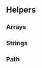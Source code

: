 <!---
title: Helpers
subtitle: Utilities
author: Robin Radic and Shea Lewis
-->

Helpers
-------------

### Arrays

### Strings

### Path
